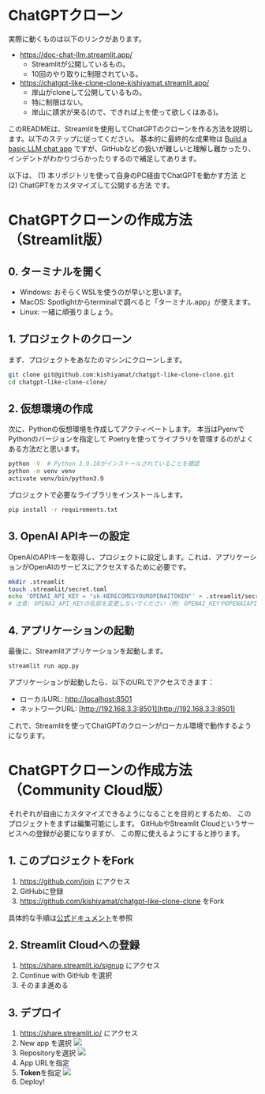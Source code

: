# ChatGPTクローン

実際に動くものは以下のリンクがあります。

- https://doc-chat-llm.streamlit.app/
    - Streamlitが公開しているもの。
    - 10回のやり取りに制限されている。
- https://chatgpt-like-clone-clone-kishiyamat.streamlit.app/
    - 岸山がcloneして公開しているもの。
    - 特に制限はない。
    - 岸山に請求が来る(ので、できれば上を使って欲しくはある)。

このREADMEは、Streamlitを使用してChatGPTのクローンを作る方法を説明します。以下のステップに従ってください。
基本的に最終的な成果物は
[Build a basic LLM chat app](docs.streamlit.io/knowledge-base/tutorials/build-conversational-apps#build-a-chatgpt-like-app)
ですが、GitHubなどの扱いが難しいと理解し難かったり、
インデントがわかりづらかったりするので補足してあります。

以下は、
(1) 本リポジトリを使って自身のPC経由でChatGPTを動かす方法
と
(2) ChatGPTをカスタマイズして公開する方法
です。

# ChatGPTクローンの作成方法（Streamlit版）

## 0. ターミナルを開く

- Windows: おそらくWSLを使うのが早いと思います。
- MacOS: Spotlightからterminalで調べると「ターミナル.app」が使えます。
- Linux: 一緒に頑張りましょう。

## 1. プロジェクトのクローン

まず、プロジェクトをあなたのマシンにクローンします。

```bash
git clone git@github.com:kishiyamat/chatgpt-like-clone-clone.git
cd chatgpt-like-clone-clone/
```

## 2. 仮想環境の作成

次に、Pythonの仮想環境を作成してアクティベートします。
本当はPyenvでPythonのバージョンを指定して
Poetryを使ってライブラリを管理するのがよくある方法だと思います。

```bash
python -V  # Python 3.9.10がインストールされていることを確認
python -m venv venv
activate venv/bin/python3.9
```

プロジェクトで必要なライブラリをインストールします。

```bash
pip install -r requirements.txt
```

## 3. OpenAI APIキーの設定

OpenAIのAPIキーを取得し、プロジェクトに設定します。これは、アプリケーションがOpenAIのサービスにアクセスするために必要です。

```bash
mkdir .streamlit
touch .streamlit/secret.toml
echo 'OPENAI_API_KEY = "sk-HERECOMESYOUROPENAITOKEN"' > .streamlit/secret.toml
# 注意: OPENAI_API_KEYの名前を変更しないでください（例: OPENAI_KEYやOPENAIAPIKEYは使用不可）
```

## 4. アプリケーションの起動

最後に、Streamlitアプリケーションを起動します。

```bash
streamlit run app.py
```

アプリケーションが起動したら、以下のURLでアクセスできます：

- ローカルURL: [http://localhost:8501](http://localhost:8501)
- ネットワークURL: [http://192.168.3.3:8501](http://192.168.3.3:8501)

これで、Streamlitを使ってChatGPTのクローンがローカル環境で動作するようになります。

# ChatGPTクローンの作成方法（Community Cloud版）

それぞれが自由にカスタマイズできるようになることを目的とするため、
このプロジェクトをまずは編集可能にします。
GitHubやStreamlit Cloudというサービスへの登録が必要になりますが、
この際に使えるようにすると捗ります。

## 1. このプロジェクトをFork

1. https://github.com/join にアクセス
1. GitHubに登録
1. https://github.com/kishiyamat/chatgpt-like-clone-clone をFork

具体的な手順は[公式ドキュメント](https://docs.github.com/ja/get-started/quickstart/fork-a-repo)を参照

## 2. Streamlit Cloudへの登録

1. https://share.streamlit.io/signup にアクセス
1. Continue with GitHub を選択
1. そのまま進める

## 3. デプロイ

1. https://share.streamlit.io/ にアクセス
1. New app を選択
   ![](src/login.png)
1. Repositoryを選択
   ![](src/settings.png)
1. App URLを指定
1. **Token**を指定
   ![](src/token.png)
1. Deploy!

